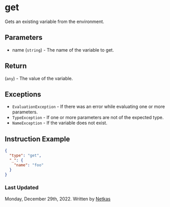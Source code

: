 # get

Gets an existing variable from the environment.

## Parameters

* name (`string`) - The name of the variable to get.

## Return

(`any`) - The value of the variable.

## Exceptions

* `EvaluationException` - If there was an error while evaluating one or more parameters.
* `TypeException` - If one or more parameters are not of the expected type.
* `NameException` - If the variable does not exist.


## Instruction Example

```json
{
  "type": "get",
  "_": {
    "name": "foo"
  }
}
```

### Last Updated

Monday, December 29th, 2022.
Written by [Netkas](https://git.n64.cc/netkas)